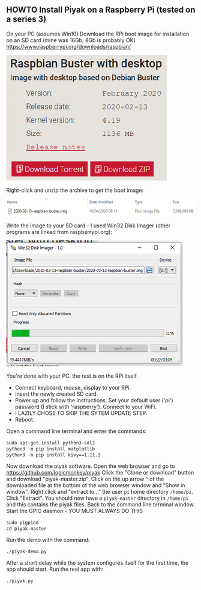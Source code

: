 ## HOWTO Install Piyak on a Raspberry Pi (tested on a series 3)
On your PC (assumes Win10)
Download the RPi boot image for installation on an SD card (mine was 16Gb, 8Gb is probably OK) https://www.raspberrypi.org/downloads/raspbian/

![buster](https://github.com/logicmonkey/piyak/blob/master/images/raspbian_buster.png)

Right-click and unzip the archive to get the boot image:

![diskimage](https://github.com/logicmonkey/piyak/blob/master/images/show_boot_image.png)

Write the image to your SD card - I used Win32 Disk Imager (other programs are linked from raspberrypi.org):

![wrdiskimage](https://github.com/logicmonkey/piyak/blob/master/images/wr_boot_image.png)

You're done with your PC, the rest is on the RPi itself.

* Connect keyboard, mouse, display to your RPi.
* Insert the newly created SD card.
* Power up and follow the instructions. Set your default user ('pi') password (I stick with 'raspberry'). Connect to your WiFi.
* I LAZILY CHOSE TO SKIP THE SYTEM UPDATE STEP.
* Reboot.

Open a command line terminal and enter the commands:
```
sudo apt-get install python3-sdl2
python3 -m pip install matplotlib
python3 -m pip install kivy==1.11.1
```
Now download the piyak software.
Open the web browser and go to https://github.com/logicmonkey/piyak
Click the "Clone or download" button and download "piyak-master.zip".
Click on the up arrow ^ of the downloaded file at the bottom of the web browser window and "Show in window". Right click and "extract to..." the user `pi` home directory `/home/pi`.
Click "Extract".
You should now have a `piyak-master` directory in `/home/pi` and this contains the piyak files.
Back to the command line terminal window.
Start the GPIO daemon - YOU MUST ALWAYS DO THIS
```
sudo pigpiod
cd piyak-master
```
Run the demo with the command:
```
./piyak-demo.py
```
After a short delay while the system configures itself for the first time, the app should start.
Run the real app with:
```
./piyak.py
```
